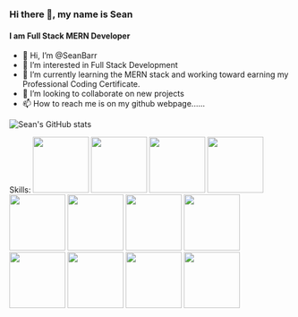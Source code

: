 ### Hi there 👋, my name is Sean
#### I am Full Stack MERN Developer
- 👋 Hi, I’m @SeanBarr
- 👀 I’m interested in Full Stack Development
- 🌱 I’m currently learning the MERN stack and working toward earning my Professional Coding Certificate. 
- 💞️ I’m looking to collaborate on new projects
- 📫 How to reach me is on my github webpage......

![Sean's GitHub stats](https://github-readme-stats.vercel.app/api?username=SeanBarr&theme=dark&show_icons=true)
<link rel="stylesheet" href="https://cdn.jsdelivr.net/gh/devicons/devicon@v2.14.0/devicon.min.css">
<!---
SeanBarr/SeanBarr is a ✨ special ✨ repository because its `README.md` (this file) appears on your GitHub profile.
You can click the Preview link to take a look at your changes.
--->

Skills:
<img src="https://cdn.jsdelivr.net/gh/devicons/devicon/icons/html5/html5-plain-wordmark.svg" width="100" height="100"/>
<img src="https://cdn.jsdelivr.net/gh/devicons/devicon/icons/javascript/javascript-plain.svg" width="100" height="100"/>
<img src="https://cdn.jsdelivr.net/gh/devicons/devicon/icons/react/react-original-wordmark.svg" width="100" height="100"/>
<img src="https://cdn.jsdelivr.net/gh/devicons/devicon/icons/css3/css3-plain-wordmark.svg" width="100" height="100"/>
<img src="https://cdn.jsdelivr.net/gh/devicons/devicon/icons/bootstrap/bootstrap-plain-wordmark.svg" width="100" height="100"/>
<img src="https://cdn.jsdelivr.net/gh/devicons/devicon/icons/jquery/jquery-plain-wordmark.svg" width="100" height="100"/>
<img src="https://cdn.jsdelivr.net/gh/devicons/devicon/icons/git/git-plain-wordmark.svg" width="100" height="100"/>
<img src="https://cdn.jsdelivr.net/gh/devicons/devicon/icons/jest/jest-plain.svg" width="100" height="100"/>
<img src="https://cdn.jsdelivr.net/gh/devicons/devicon/icons/nodejs/nodejs-plain-wordmark.svg" width="100" height="100"/>
<img src="https://cdn.jsdelivr.net/gh/devicons/devicon/icons/npm/npm-original-wordmark.svg" width="100" height="100"/>
<img src="https://cdn.jsdelivr.net/gh/devicons/devicon/icons/vscode/vscode-original-wordmark.svg" width="100" height="100"/>
<img src="https://cdn.jsdelivr.net/gh/devicons/devicon/icons/linkedin/linkedin-original.svg" width="100" height="100"/>








